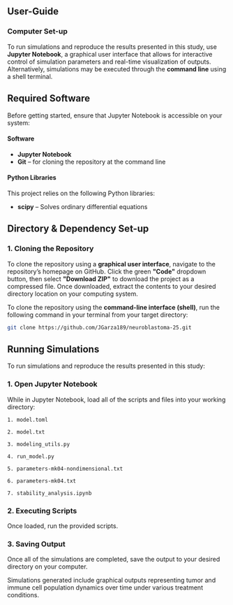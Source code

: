 ## User-Guide

### Computer Set-up

To run simulations and reproduce the results presented in this study, use **Jupyter Notebook**, a graphical user interface that allows for interactive control of simulation parameters and real-time visualization of outputs. Alternatively, simulations may be executed through the **command line** using a shell terminal. 

## Required Software

Before getting started, ensure that Jupyter Notebook is accessible on your system:

#### Software

- **Jupyter Notebook**  
- **Git** – for cloning the repository at the command line

#### Python Libraries

This project relies on the following Python libraries:

- **scipy** – Solves ordinary differential equations  

## Directory & Dependency Set-up

### 1. Cloning the Repository

To clone the repository using a **graphical user interface**, navigate to the repository’s homepage on GitHub. Click the green **"Code"** dropdown button, then select **"Download ZIP"** to download the project as a compressed file. Once downloaded, extract the contents to your desired directory location on your computing system.

To clone the repository using the **command-line interface (shell)**, run the following command in your terminal from your target directory:

```bash
git clone https://github.com/JGarza189/neuroblastoma-25.git
```

## Running Simulations
To run simulations and reproduce the results presented in this study:

### 1. Open Jupyter Notebook

While in Jupyter Notebook, load all of the scripts and files into your working directory:

```
1. model.toml

2. model.txt

3. modeling_utils.py

4. run_model.py

5. parameters-mk04-nondimensional.txt

6. parameters-mk04.txt

7. stability_analysis.ipynb
```

### 2. Executing Scripts

Once loaded, run the provided scripts.

### 3. Saving Output

Once all of the simulations are completed, save the output to your desired directory on your computer.

Simulations generated include graphical outputs representing tumor and immune cell population dynamics over time under various treatment conditions.
